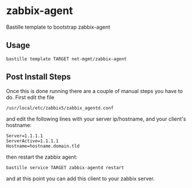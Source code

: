 # zabbix-agent
Bastille template to bootstrap zabbix-agent

## Usage

```shell
bastille template TARGET net-mgmt/zabbix-agent
```

## Post Install Steps

Once this is done running there are a couple of manual steps you have to do.  First edit the file

    /usr/local/etc/zabbix5/zabbix_agentd.conf

and edit the following lines with your server ip/hostname, and your client's hostname:

    Server=1.1.1.1
    ServerActive=1.1.1.1
    Hostname=hostname.domain.tld

then restart the zabbix agent:

```shell
bastille service TARGET zabbix-agentd restart
```
and at this point you can add this client to your zabbix server.

